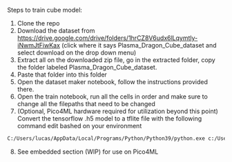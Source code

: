 Steps to train cube model:
1. Clone the repo
2. Download the dataset from https://drive.google.com/drive/folders/1hrCZ8V6udx6lLqymtly-iNwmJtFiwKax
(click where it says Plasma_Dragon_Cube_dataset and select download on the drop down menu)
3. Extract all on the downloaded zip file, go in the extracted folder, copy the folder labeled Plasma_Dragon_Cube_dataset.
4. Paste that folder into this folder
5. Open the dataset maker notebook, follow the instructions provided there.
6. Open the train notebook, run all the cells in order and make sure to change all the filepaths that need to be changed
7. (Optional, Pico4ML hardware required for utilization beyond this point) Convert the tensorflow .h5 model to a tflite file with the following command
edit bashed on your environment
```bash
C:/Users/lucas/AppData/Local/Programs/Python/Python39/python.exe c:/Users/lucas/Documents/GitHub/mliot-hw2-lucastherrien/tf_lite_converter.py best_model.h5
```
8. See embedded section (WIP) for use on Pico4ML
